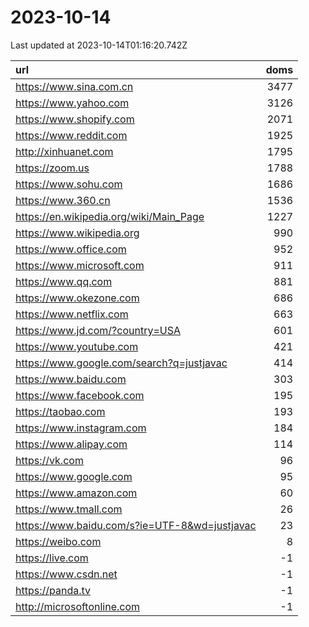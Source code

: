 # 2023-10-14

<!-- BEGIN -->
Last updated at 2023-10-14T01:16:20.742Z

url | doms
:- | -:
https://www.sina.com.cn | 3477
https://www.yahoo.com | 3126
https://www.shopify.com | 2071
https://www.reddit.com | 1925
http://xinhuanet.com | 1795
https://zoom.us | 1788
https://www.sohu.com | 1686
https://www.360.cn | 1536
https://en.wikipedia.org/wiki/Main_Page | 1227
https://www.wikipedia.org | 990
https://www.office.com | 952
https://www.microsoft.com | 911
https://www.qq.com | 881
https://www.okezone.com | 686
https://www.netflix.com | 663
https://www.jd.com/?country=USA | 601
https://www.youtube.com | 421
https://www.google.com/search?q=justjavac | 414
https://www.baidu.com | 303
https://www.facebook.com | 195
https://taobao.com | 193
https://www.instagram.com | 184
https://www.alipay.com | 114
https://vk.com | 96
https://www.google.com | 95
https://www.amazon.com | 60
https://www.tmall.com | 26
https://www.baidu.com/s?ie=UTF-8&wd=justjavac | 23
https://weibo.com | 8
https://live.com | -1
https://www.csdn.net | -1
https://panda.tv | -1
http://microsoftonline.com | -1
<!-- END -->
